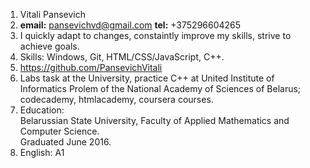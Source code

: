 1. Vitali Pansevich  
2. **email:** pansevichvd@gmail.com **tel:** +375296604265 
3. I quickly adapt to changes, constaintly improve my skills, strive to achieve goals.  
4. Skills: Windows, Git, HTML/CSS/JavaScript, C++.  
5. https://github.com/PansevichVitali  
6. Labs task at the University, practice C++ at United Institute of Informatics Prolem of the National Academy of Sciences of Belarus; codecademy, htmlacademy, coursera courses.  
7. Education:  
Belarussian State University, Faculty of Applied Mathematics and Computer Science.  
Graduated June 2016.  
8. English: A1 
